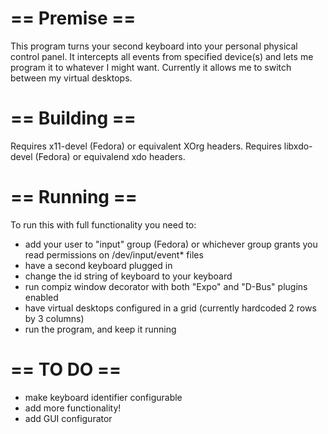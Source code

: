 == Premise ==
=============

This program turns your second keyboard into your personal physical control panel.
It intercepts all events from specified device(s) and lets me program it to whatever I might want. Currently it allows me to switch between my virtual desktops.

== Building ==
==============

Requires x11-devel (Fedora) or equivalent XOrg headers.
Requires libxdo-devel (Fedora) or equivalend xdo headers.

== Running ==
=============

To run this with full functionality you need to:

- add your user to "input" group (Fedora) or whichever group grants you read permissions on /dev/input/event* files
- have a second keyboard plugged in
- change the id string of keyboard to your keyboard
- run compiz window decorator with both "Expo" and "D-Bus" plugins enabled
- have virtual desktops configured in a grid (currently hardcoded 2 rows by 3 columns)
- run the program, and keep it running

== TO DO ==
===========

- make keyboard identifier configurable
- add more functionality!
- add GUI configurator